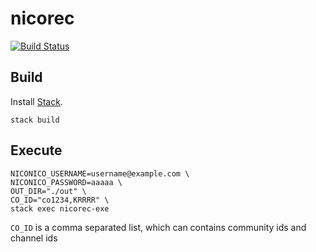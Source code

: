 # nicorec

[![Build Status](https://travis-ci.org/b123400/nicorec.svg?branch=master)](https://travis-ci.org/b123400/nicorec)

## Build

Install [Stack](https://docs.haskellstack.org/en/stable/README/).

```
stack build
```

## Execute

```
NICONICO_USERNAME=username@example.com \
NICONICO_PASSWORD=aaaaa \
OUT_DIR="./out" \
CO_ID="co1234,KRRRR" \
stack exec nicorec-exe
```

`CO_ID` is a comma separated list, which can contains community ids and channel ids
